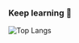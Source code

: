 ### Keep learning 👋
<!--
[![ss's GitHub stats](https://github-readme-stats.vercel.app/api?username=Ss-shuang123)](https://github.com/Ss-shuang123/github-readme-stats)
-->
![Top Langs](https://github-readme-stats.vercel.app/api/top-langs/?username=Ss-shuang123&hide_progress=true)


<!--
**Ss-shuang123/Ss-shuang123** is a ✨ _special_ ✨ repository because its `README.md` (this file) appears on your GitHub profile.

Here are some ideas to get you started:

- 🔭 I’m currently working on ...
- 🌱 I’m currently learning ...
- 👯 I’m looking to collaborate on ...
- 🤔 I’m looking for help with ...
- 💬 Ask me about ...
- 📫 How to reach me: ...
- 😄 Pronouns: ...
- ⚡ Fun fact: ...
-->
